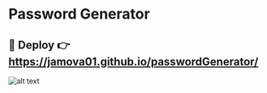 # Password Generator

## :rocket: Deploy :point_right: https://jamova01.github.io/passwordGenerator/
![alt text](https://res.cloudinary.com/dvovmo7yu/image/upload/v1665955819/passwordGenerator/jamova01.github.io_passwordGenerator__skjbzw.png)
